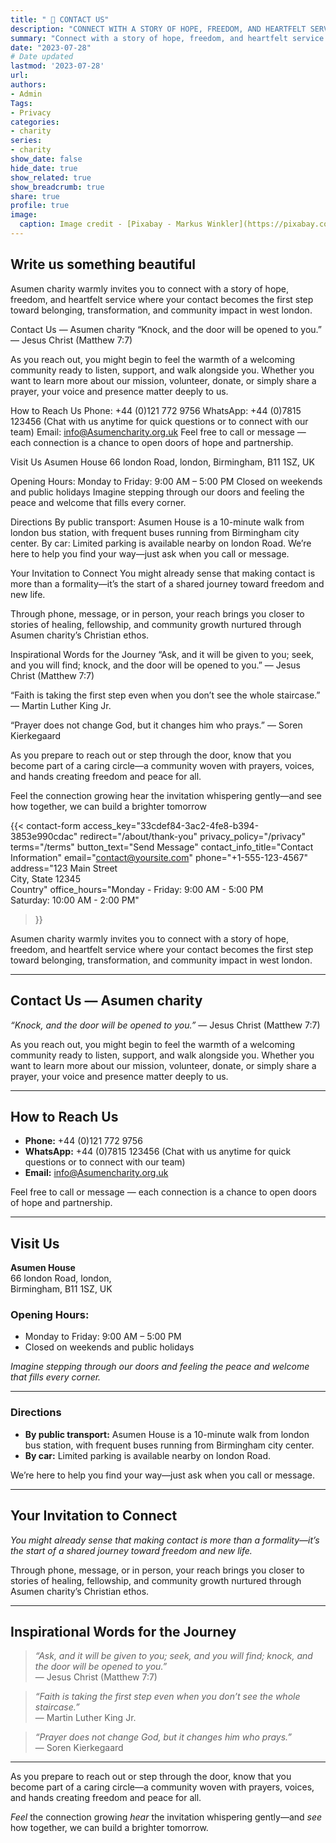 ```yaml
---
title: " 🌱 CONTACT US"
description: "CONNECT WITH A STORY OF HOPE, FREEDOM, AND HEARTFELT SERVICE."
summary: "Connect with a story of hope, freedom, and heartfelt service."
date: "2023-07-28"
# Date updated
lastmod: '2023-07-28'
url: 
authors: 
- Admin
Tags: 
- Privacy
categories: 
- charity
series: 
- charity
show_date: false
hide_date: true
show_related: true
show_breadcrumb: true
share: true
profile: true
image:
  caption: Image credit - [Pixabay - Markus Winkler](https://pixabay.com/photos/privacy-policy-dsgvo-5243225/)
---
```


## Write us something beautiful

Asumen charity warmly invites you to connect with a story of hope, freedom, and heartfelt service where your contact becomes the first step toward belonging, transformation, and community impact in west london.

Contact Us — Asumen charity
“Knock, and the door will be opened to you.” — Jesus Christ (Matthew 7:7)

As you reach out, you might begin to feel the warmth of a welcoming community ready to listen, support, and walk alongside you. Whether you want to learn more about our mission, volunteer, donate, or simply share a prayer, your voice and presence matter deeply to us.

How to Reach Us
Phone: +44 (0)121 772 9756
WhatsApp: +44 (0)7815 123456 (Chat with us anytime for quick questions or to connect with our team)
Email: info@Asumencharity.org.uk
Feel free to call or message — each connection is a chance to open doors of hope and partnership.

Visit Us
Asumen House
66 london Road, london,
Birmingham, B11 1SZ, UK

Opening Hours:
Monday to Friday: 9:00 AM – 5:00 PM
Closed on weekends and public holidays
Imagine stepping through our doors and feeling the peace and welcome that fills every corner.

Directions
By public transport: Asumen House is a 10-minute walk from london bus station, with frequent buses running from Birmingham city center.
By car: Limited parking is available nearby on london Road.
We’re here to help you find your way—just ask when you call or message.

Your Invitation to Connect
You might already sense that making contact is more than a formality—it’s the start of a shared journey toward freedom and new life.

Through phone, message, or in person, your reach brings you closer to stories of healing, fellowship, and community growth nurtured through Asumen charity’s Christian ethos.

Inspirational Words for the Journey
“Ask, and it will be given to you; seek, and you will find; knock, and the door will be opened to you.”
— Jesus Christ (Matthew 7:7)

“Faith is taking the first step even when you don’t see the whole staircase.”
— Martin Luther King Jr.

“Prayer does not change God, but it changes him who prays.”
— Soren Kierkegaard

As you prepare to reach out or step through the door, know that you become part of a caring circle—a community woven with prayers, voices, and hands creating freedom and peace for all.

Feel the connection growing hear the invitation whispering gently—and see how together, we can build a brighter tomorrow

{{< contact-form 
    access_key="33cdef84-3ac2-4fe8-b394-3853e990cdac"
    redirect="/about/thank-you"
    privacy_policy="/privacy"
    terms="/terms"
    button_text="Send Message"
    contact_info_title="Contact Information"
    email="contact@yoursite.com"
    phone="+1-555-123-4567"
    address="123 Main Street<br>City, State 12345<br>Country"
    office_hours="Monday - Friday: 9:00 AM - 5:00 PM<br>Saturday: 10:00 AM - 2:00 PM"
>}}

<div class="post-content prose prose-slate lg:prose-xl dark:prose-invert mt-8">

Asumen charity warmly invites you to connect with a story of hope, freedom, and heartfelt service where your contact becomes the first step toward belonging, transformation, and community impact in west london.

---

## Contact Us — Asumen charity

*“Knock, and the door will be opened to you.”* — Jesus Christ (Matthew 7:7)

As you reach out, you might begin to feel the warmth of a welcoming community ready to listen, support, and walk alongside you. Whether you want to learn more about our mission, volunteer, donate, or simply share a prayer, your voice and presence matter deeply to us.

---

## How to Reach Us

- **Phone:** +44 (0)121 772 9756  
- **WhatsApp:** +44 (0)7815 123456 (Chat with us anytime for quick questions or to connect with our team)  
- **Email:** info@Asumencharity.org.uk  

Feel free to call or message — each connection is a chance to open doors of hope and partnership.

---

## Visit Us

**Asumen House**  
66 london Road, london,  
Birmingham, B11 1SZ, UK

### Opening Hours:  
- Monday to Friday: 9:00 AM – 5:00 PM  
- Closed on weekends and public holidays

*Imagine stepping through our doors and feeling the peace and welcome that fills every corner.*

---

### Directions

- **By public transport:** Asumen House is a 10-minute walk from london bus station, with frequent buses running from Birmingham city center.  
- **By car:** Limited parking is available nearby on london Road.  

We’re here to help you find your way—just ask when you call or message.

---

## Your Invitation to Connect

*You might already sense that making contact is more than a formality—it’s the start of a shared journey toward freedom and new life.*

Through phone, message, or in person, your reach brings you closer to stories of healing, fellowship, and community growth nurtured through Asumen charity’s Christian ethos.

---

## Inspirational Words for the Journey

> *“Ask, and it will be given to you; seek, and you will find; knock, and the door will be opened to you.”*  
> — Jesus Christ (Matthew 7:7)

> *“Faith is taking the first step even when you don’t see the whole staircase.”*  
> — Martin Luther King Jr.

> *“Prayer does not change God, but it changes him who prays.”*  
> — Soren Kierkegaard

---

As you prepare to reach out or step through the door, know that you become part of a caring circle—a community woven with prayers, voices, and hands creating freedom and peace for all.

*Feel* the connection growing *hear* the invitation whispering gently—and *see* how together, we can build a brighter tomorrow.
</div>





